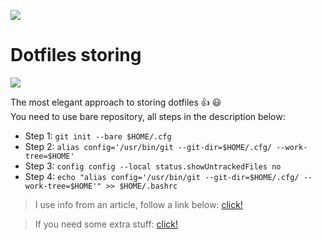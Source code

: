 ![](https://img.shields.io/badge/walvater.wotan7%40gmail.com-py__buddha-green) 

# Dotfiles storing

![](https://dotfiles.github.io/images/dotfiles-logo.png)

The most elegant approach to storing dotfiles 👍 😃 <br/>
You need to use bare repository, all steps in the description below:

- Step 1: `git init --bare $HOME/.cfg`
- Step 2: `alias config='/usr/bin/git --git-dir=$HOME/.cfg/ --work-tree=$HOME'`
- Step 3: `config config --local status.showUntrackedFiles no`
- Step 4: `echo "alias config='/usr/bin/git --git-dir=$HOME/.cfg/ --work-tree=$HOME'" >> $HOME/.bashrc`

> I use info from an article, follow a link below: 
> [click!](https://www.atlassian.com/git/tutorials/dotfiles)<br/>

> If you need some extra stuff:
> [click!](https://github.com/Buddha-byte/bash-scripts/blob/master/configBareRepo.sh)
